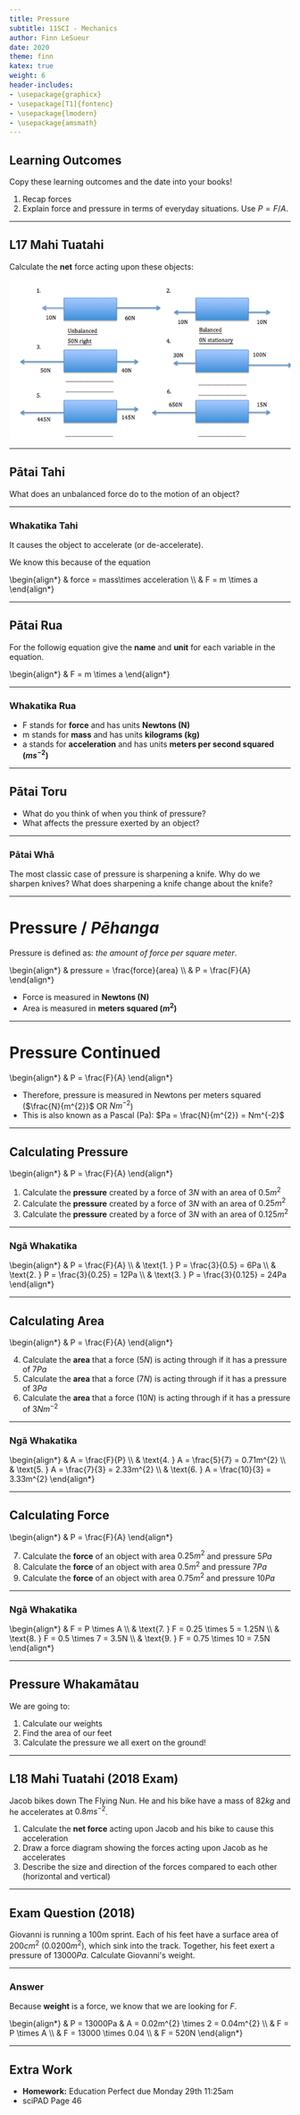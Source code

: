 ```yaml
---
title: Pressure
subtitle: 11SCI - Mechanics
author: Finn LeSueur
date: 2020
theme: finn
katex: true
weight: 6
header-includes:
- \usepackage{graphicx}
- \usepackage[T1]{fontenc}
- \usepackage{lmodern}
- \usepackage{amsmath}
---
```


## Learning Outcomes

Copy these learning outcomes and the date into your books!

1. Recap forces
2. Explain force and pressure in terms of everyday situations. Use $P = F/A$.

---

## L17 Mahi Tuatahi

Calculate the __net__ force acting upon these objects:

![](../assets/4-unbalanced-forces.png)

---

## Pātai Tahi

What does an unbalanced force do to the motion of an object?

---

### Whakatika Tahi

It causes the object to accelerate (or de-accelerate).

We know this because of the equation

\begin{align*}
    & force = mass\times acceleration \\\\
    & F = m \times a
\end{align*}

---

## Pātai Rua

For the followig equation give the __name__ and __unit__ for each variable in the equation.

\begin{align*}
    & F = m \times a
\end{align*}

---

### Whakatika Rua

- F stands for __force__ and has units __Newtons (N)__
- m stands for __mass__ and has units __kilograms (kg)__
- a stands for __acceleration__ and has units __meters per second squared ($ms^{-2}$)__

---

## Pātai Toru

- What do you think of when you think of pressure?
- What affects the pressure exerted by an object?

---

### Pātai Whā

The most classic case of pressure is sharpening a knife. Why do we sharpen knives? What does sharpening a knife change about the knife?

---

# Pressure / _Pēhanga_

Pressure is defined as: _the amount of force per square meter_.

\begin{align*}
    & pressure = \frac{force}{area} \\\\
    & P = \frac{F}{A}
\end{align*}

- Force is measured in __Newtons (N)__
- Area is measured in __meters squared ($m^{2}$)__

---

# Pressure Continued

\begin{align*}
    & P = \frac{F}{A}
\end{align*}

- Therefore, pressure is measured in Newtons per meters squared ($\frac{N}{m^{2}}$ OR $Nm^{-2}$)
- This is also known as a Pascal (Pa): $Pa = \frac{N}{m^{2}} = Nm^{-2}$

---

## Calculating Pressure

\begin{align*}
    & P = \frac{F}{A}
\end{align*}

1. Calculate the __pressure__ created by a force of $3N$ with an area of $0.5m^{2}$
2. Calculate the __pressure__ created by a force of $3N$ with an area of $0.25m^{2}$
3. Calculate the __pressure__ created by a force of $3N$ with an area of $0.125m^{2}$

---

### Ngā Whakatika

\begin{align*}
    & P = \frac{F}{A} \\\\
    & \text{1. } P = \frac{3}{0.5} = 6Pa \\\\
    & \text{2. } P = \frac{3}{0.25} = 12Pa \\\\
    & \text{3. } P = \frac{3}{0.125} = 24Pa
\end{align*}

---

## Calculating Area

\begin{align*}
    & P = \frac{F}{A}
\end{align*}

4. Calculate the __area__ that a force ($5N$) is acting through if it has a pressure of $7Pa$
5. Calculate the __area__ that a force ($7N$) is acting through if it has a pressure of $3Pa$
6. Calculate the __area__ that a force ($10N$) is acting through if it has a pressure of $3Nm^{-2}$

---

### Ngā Whakatika

\begin{align*}
    & A = \frac{F}{P} \\\\
    & \text{4. } A = \frac{5}{7} = 0.71m^{2} \\\\
    & \text{5. } A = \frac{7}{3} =  2.33m^{2} \\\\
    & \text{6. } A = \frac{10}{3} = 3.33m^{2}
\end{align*}

---

## Calculating Force

\begin{align*}
    & P = \frac{F}{A}
\end{align*}

7. Calculate the __force__ of an object with area $0.25m^{2}$ and pressure $5Pa$
8. Calculate the __force__ of an object with area $0.5m^{2}$ and pressure $7Pa$
9. Calculate the __force__ of an object with area $0.75m^{2}$ and pressure $10Pa$

---

### Ngā Whakatika

\begin{align*}
    & F = P \times A \\\\
    & \text{7. } F = 0.25 \times 5 = 1.25N \\\\
    & \text{8. } F = 0.5 \times 7 = 3.5N \\\\
    & \text{9. } F = 0.75 \times 10 = 7.5N
\end{align*}

---

## Pressure Whakamātau

We are going to:

1. Calculate our weights
2. Find the area of our feet
3. Calculate the pressure we all exert on the ground!

---

## L18 Mahi Tuatahi (2018 Exam)

Jacob bikes down The Flying Nun. He and his bike have a mass of $82kg$ and he accelerates at $0.8ms^{-2}$.

1. Calculate the __net force__ acting upon Jacob and his bike to cause this acceleration
2. Draw a force diagram showing the forces acting upon Jacob as he accelerates
3. Describe the size and direction of the forces compared to each other (horizontal and vertical)

---

## Exam Question (2018)

Giovanni is running a 100m sprint. Each of his feet have a surface area of $200cm^{2}$ ($0.0200m^{2}$), which sink into the track. Together, his feet exert a pressure of $13000Pa$. Calculate Giovanni's weight.

---

### Answer

Because __weight__ is a force, we know that we are looking for $F$.

\begin{align*}
    & P = 13000Pa
    & A = 0.02m^{2} \times 2 = 0.04m^{2} \\\\
    & F = P \times A \\\\
    & F = 13000 \times 0.04 \\\\
    & F = 520N
\end{align*}

---

## Extra Work

- __Homework:__ Education Perfect due Monday 29th 11:25am
- sciPAD Page 46

